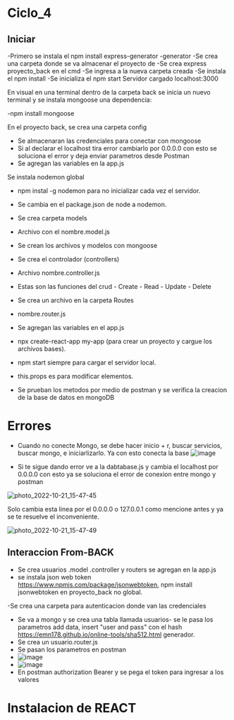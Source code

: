 # Ciclo_4

## Iniciar 
-Primero se instala el npm install express-generator -generator
-Se crea una carpeta donde se va almacenar el proyecto de
-Se crea express proyecto_back en el cmd 
-Se ingresa a la nueva carpeta creada
-Se instala el npm install
-Se inicializa el npm start
Servidor cargado localhost:3000

En visual en una terminal dentro de la carpeta back se inicia un nuevo terminal y se instala mongoose una dependencia:

-npm install mongoose

En el proyecto back, se crea una carpeta config

- Se almacenaran las credenciales para conectar con mongoose
- Si al declarar el localhost tira error cambiarlo por 0.0.0.0 con esto se soluciona el error y deja enviar parametros desde Postman
- Se agregan las variables en la app.js

Se instala nodemon global

- npm instal -g nodemon para no inicializar cada vez el servidor.
- Se cambia en el package.json de node a nodemon.

- Se crea carpeta models
- Archivo con el nombre.model.js
- Se crean los archivos y modelos con mongoose
  
- Se crea el controlador (controllers)
- Archivo nombre.controller.js
- Estas son las funciones del crud - Create - Read - Update - Delete
  
- Se crea un archivo en la carpeta Routes
- nombre.router.js
- Se agregan las variables en el app.js

- npx create-react-app my-app (para crear un proyecto y cargue los archivos bases).
- npm start siempre para cargar el servidor local.
- this.props es para modificar elementos.

- Se prueban los metodos por medio de postman y se verifica la creacion de la base de datos en mongoDB

# Errores
- Cuando no conecte Mongo, se debe hacer inicio + r, buscar servicios, buscar mongo, e iniciarlizarlo. Ya con esto conecta la base
![image](https://user-images.githubusercontent.com/29380120/197049185-da7afbaf-8153-48e8-9ab3-c990892f0d43.png)

- Si te sigue dando error ve a la dabtabase.js y cambia el localhost por 0.0.0.0 con esto ya se soluciona el error de conexion entre mongo y postman

![photo_2022-10-21_15-47-45](https://user-images.githubusercontent.com/29380120/197287026-1c266641-084d-4a4c-99df-b0afc4302e91.jpg)

Solo cambia esta linea por el 0.0.0.0 o 127.0.0.1 como mencione antes y ya se te resuelve el inconveniente.

![photo_2022-10-21_15-47-49](https://user-images.githubusercontent.com/29380120/197287050-697a21b2-4cba-4678-9732-f01e2e64e07b.jpg)


## Interaccion From-BACK

- Se crea usuarios .model .controller y routers se agregan en la app.js
- se instala json web token https://www.npmjs.com/package/jsonwebtoken, npm install jsonwebtoken en proyecto_back no global.

-Se crea una carpeta para autenticacion donde van las credenciales
- Se va a mongo y se crea una tabla llamada usuarios- se le pasa los parametros add data, insert "user and pass" con el hash https://emn178.github.io/online-tools/sha512.html generador.
- Se crea un usuario.router.js
- Se pasan los parametros en postman
- ![image](https://user-images.githubusercontent.com/29380120/197582713-e37d7318-c9d7-4566-9256-4bc601587b79.png)
- ![image](https://user-images.githubusercontent.com/29380120/197583002-552dda43-4eef-4a53-bc2e-aa62914c8e27.png)
- En postman authorization Bearer y se pega el token para ingresar a los valores

# Instalacion de REACT
